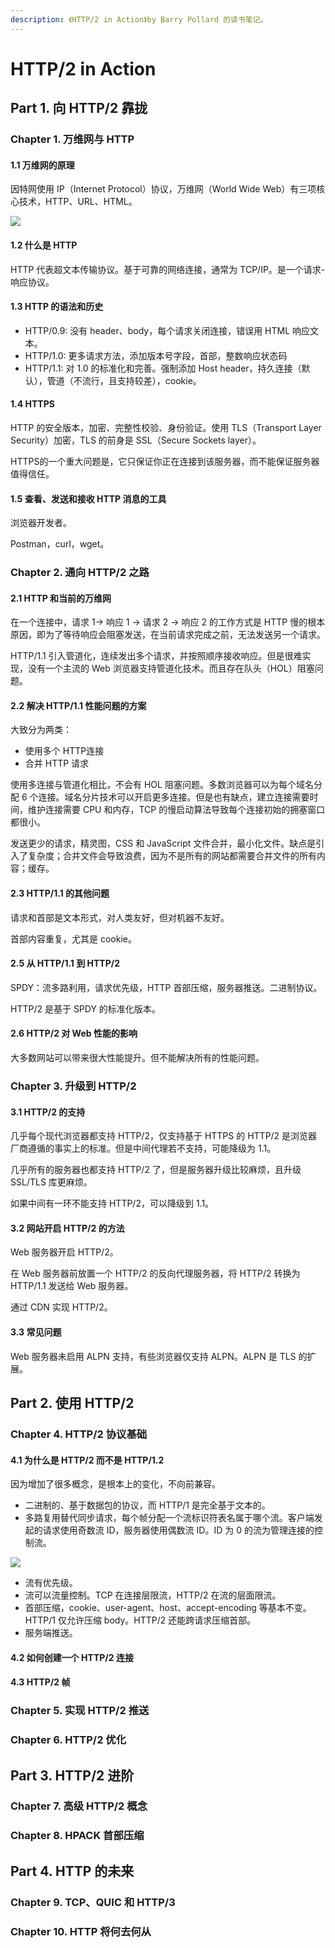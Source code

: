 ```yaml
---
description: 《HTTP/2 in Action》by Barry Pollard 的读书笔记。
---
```


# HTTP/2 in Action

## Part 1. 向 HTTP/2 靠拢

### Chapter 1. 万维网与 HTTP

#### 1.1 万维网的原理

因特网使用 IP（Internet Protocol）协议，万维网（World Wide Web）有三项核心技术，HTTP、URL、HTML。

![](../../.gitbook/assets/image%20%28336%29.png)

#### 1.2 什么是 HTTP

HTTP 代表超文本传输协议。基于可靠的网络连接，通常为 TCP/IP。是一个请求-响应协议。

#### 1.3 HTTP 的语法和历史

* HTTP/0.9: 没有 header、body，每个请求关闭连接，错误用 HTML 响应文本。
* HTTP/1.0: 更多请求方法，添加版本号字段，首部，整数响应状态码
* HTTP/1.1: 对 1.0 的标准化和完善。强制添加 Host header，持久连接（默认），管道（不流行，且支持较差），cookie。

#### 1.4 HTTPS

HTTP 的安全版本，加密、完整性校验、身份验证。使用 TLS（Transport Layer Security）加密，TLS 的前身是 SSL（Secure Sockets layer）。

HTTPS的一个重大问题是，它只保证你正在连接到该服务器，而不能保证服务器值得信任。

#### 1.5 查看、发送和接收 HTTP 消息的工具

浏览器开发者。

Postman，curl，wget。

### Chapter 2. 通向 HTTP/2 之路

#### 2.1 HTTP 和当前的万维网

在一个连接中，请求 1-&gt; 响应 1 -&gt; 请求 2 -&gt; 响应 2 的工作方式是 HTTP 慢的根本原因，即为了等待响应会阻塞发送，在当前请求完成之前，无法发送另一个请求。

HTTP/1.1 引入管道化，连续发出多个请求，并按照顺序接收响应。但是很难实现，没有一个主流的 Web 浏览器支持管道化技术。而且存在队头（HOL）阻塞问题。

#### 2.2 解决 HTTP/1.1 性能问题的方案

大致分为两类：

* 使用多个 HTTP连接
* 合并 HTTP 请求

使用多连接与管道化相比，不会有 HOL 阻塞问题。多数浏览器可以为每个域名分配 6 个连接。域名分片技术可以开启更多连接。但是也有缺点，建立连接需要时间，维护连接需要 CPU 和内存，TCP 的慢启动算法导致每个连接初始的拥塞窗口都很小。

发送更少的请求，精灵图，CSS 和 JavaScript 文件合并，最小化文件。缺点是引入了复杂度；合并文件会导致浪费，因为不是所有的网站都需要合并文件的所有内容；缓存。

#### 2.3 HTTP/1.1 的其他问题

请求和首部是文本形式，对人类友好，但对机器不友好。

首部内容重复，尤其是 cookie。

#### 2.5 从 HTTP/1.1 到 HTTP/2

SPDY：流多路利用，请求优先级，HTTP 首部压缩，服务器推送。二进制协议。

HTTP/2 是基于 SPDY 的标准化版本。

#### 2.6 HTTP/2 对 Web 性能的影响

大多数网站可以带来很大性能提升。但不能解决所有的性能问题。

### Chapter 3. 升级到 HTTP/2

#### 3.1 HTTP/2 的支持

几乎每个现代浏览器都支持 HTTP/2，仅支持基于 HTTPS 的 HTTP/2 是浏览器厂商遵循的事实上的标准。但是中间代理若不支持，可能降级为 1.1。

几乎所有的服务器也都支持 HTTP/2 了，但是服务器升级比较麻烦，且升级 SSL/TLS 库更麻烦。

如果中间有一环不能支持 HTTP/2，可以降级到 1.1。

#### 3.2 网站开启 HTTP/2 的方法

Web 服务器开启 HTTP/2。

在 Web 服务器前放置一个 HTTP/2 的反向代理服务器，将 HTTP/2 转换为 HTTP/1.1 发送给 Web 服务器。

通过 CDN 实现 HTTP/2。

#### 3.3 常见问题

Web 服务器未启用 ALPN 支持，有些浏览器仅支持 ALPN。ALPN 是 TLS 的扩展。

## Part 2. 使用 HTTP/2

### Chapter 4. HTTP/2 协议基础

#### 4.1 为什么是 HTTP/2 而不是 HTTP/1.2

因为增加了很多概念，是根本上的变化，不向前兼容。

* 二进制的、基于数据包的协议，而 HTTP/1 是完全基于文本的。
* 多路复用替代同步请求，每个帧分配一个流标识符表名属于哪个流。客户端发起的请求使用奇数流 ID，服务器使用偶数流 ID。ID 为 0 的流为管理连接的控制流。

![](../../.gitbook/assets/image%20%28337%29.png)

* 流有优先级。
* 流可以流量控制。TCP 在连接层限流，HTTP/2 在流的层面限流。
* 首部压缩，cookie、user-agent、host、accept-encoding 等基本不变。HTTP/1 仅允许压缩 body。HTTP/2 还能跨请求压缩首部。
* 服务端推送。

#### 4.2 如何创建一个 HTTP/2 连接



#### 4.3 HTTP/2 帧



### Chapter 5. 实现 HTTP/2 推送



### Chapter 6. HTTP/2 优化



## Part 3. HTTP/2 进阶

### Chapter 7. 高级 HTTP/2 概念



### Chapter 8. HPACK 首部压缩

## Part 4. HTTP 的未来

### Chapter 9. TCP、QUIC 和 HTTP/3



### Chapter 10. HTTP 将何去何从



